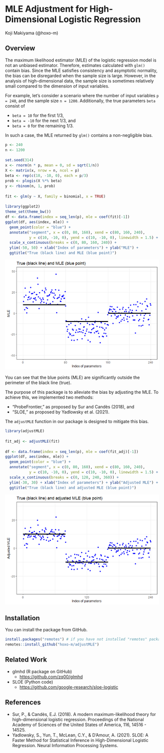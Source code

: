 MLE Adjustment for High-Dimensional Logistic Regression
================
Koji Makiyama (@hoxo-m)

<!-- README.md is generated from README.Rmd. Please edit that file -->

## Overview

The maximum likelihood estimator (MLE) of the logistic regression model
is not an unbiased estimator. Therefore, estimates calculated with
`glm()` contain bias. Since the MLE satisfies consistency and asymptotic
normality, the bias can be disregarded when the sample size is large.
However, in the analysis of high-dimensional data, the sample size is
sometimes relatively small compared to the dimension of input variables.

For example, let’s consider a scenario where the number of input
variables `p = 240`, and the sample size `n = 1200`. Additionally, the
true parameters `beta` consist of

- `beta = 10` for the first 1/3,
- `beta = -10` for the next 1/3, and
- `beta = 0` for the remaining 1/3.

In such a case, the MLE returned by `glm()` contains a non-negligible
bias.

``` r
p <- 240
n <- 1200

set.seed(314)
x <- rnorm(n * p, mean = 0, sd = sqrt(1/n))
X <- matrix(x, nrow = n, ncol = p)
beta <- rep(c(10, -10, 0), each = p/3)
prob <- plogis(X %*% beta)
y <- rbinom(n, 1, prob)

fit <- glm(y ~ X, family = binomial, x = TRUE)

library(ggplot2)
theme_set(theme_bw())
df <- data.frame(index = seq_len(p), mle = coef(fit)[-1])
ggplot(df, aes(index, mle)) +
  geom_point(color = "blue") +
  annotate("segment", x = c(0, 80, 160), xend = c(80, 160, 240), 
           y = c(10, -10, 0), yend = c(10, -10, 0), linewidth = 1.5) +
  scale_x_continuous(breaks = c(0, 80, 160, 240)) +
  ylim(-50, 50) + xlab("Index of parameters") + ylab("MLE") +
  ggtitle("True (black line) and MLE (blue point)")
```

![](man/figures/README-biasedMLE-1.png)<!-- -->

You can see that the blue points (MLE) are significantly outside the
perimeter of the black line (true).

The purpose of this package is to alleviate the bias by adjusting the
MLE. To achieve this, we implemented two methods:

- “ProbeFrontier,” as proposed by Sur and Candès (2018), and
- “SLOE,” as proposed by Yadlowsky et al. (2021).

The `adjustMLE` function in our package is designed to mitigate this
bias.

``` r
library(adjustMLE)

fit_adj <- adjustMLE(fit)

df <- data.frame(index = seq_len(p), mle = coef(fit_adj)[-1])
ggplot(df, aes(index, mle)) +
  geom_point(color = "blue") +
  annotate("segment", x = c(0, 80, 160), xend = c(80, 160, 240), 
           y = c(10, -10, 0), yend = c(10, -10, 0), linewidth = 1.5) +
  scale_x_continuous(breaks = c(0, 120, 240, 360)) +
  ylim(-30, 30) + xlab("Index of parameters") + ylab("Adjusted MLE") +
  ggtitle("True (black line) and adjusted MLE (blue point)")
```

![](man/figures/README-adjustedMLE-1.png)<!-- -->

## Installation

You can install the package from GitHub.

``` r
install.packages("remotes") # if you have not installed "remotes" package
remotes::install_github("hoxo-m/adjustMLE")
```

## Related Work

- glmhd (R package on GitHub)
  - <https://github.com/zq00/glmhd>
- SLOE (Python code)
  - <https://github.com/google-research/sloe-logistic>

## References

- Sur, P., & Candès, E.J. (2018). A modern maximum-likelihood theory for
  high-dimensional logistic regression. Proceedings of the National
  Academy of Sciences of the United States of America, 116, 14516 -
  14525.
- Yadlowsky, S., Yun, T., McLean, C.Y., & D’Amour, A. (2021). SLOE: A
  Faster Method for Statistical Inference in High-Dimensional Logistic
  Regression. Neural Information Processing Systems.

